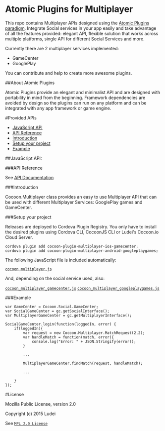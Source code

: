 Atomic Plugins for Multiplayer
===============================

This repo contains Multiplayer APIs designed using the [Atomic Plugins paradigm](#about-atomic-plugins). Integrate Social services in your app easily and take advantage of all the features provided: elegant API, flexible solution that works across multiple platforms, single API for different Social Services and more. 
 
Currently there are 2 multiplayer services implemented:

* GameCenter
* GooglePlay 

You can contribute and help to create more awesome plugins.

##About Atomic Plugins

Atomic Plugins provide an elegant and minimalist API and are designed with portability in mind from the beginning. Framework dependencies are avoided by design so the plugins can run on any platform and can be integrated with any app framework or game engine. 

#Provided APIs

  * [JavaScript API](#javascript-api)
  * [API Reference](#api-reference)
  * [Introduction](#introduction)
  * [Setup your project](#setup-your-project)
  * [Example](#example-1)

##JavaScript API:

###API Reference

See [API Documentation](http://ludei.github.io/atomic-plugins-docs/dist/doc/js/Cocoon.Multiplayer.html)

###Introduction 

Cocoon.Multiplayer class provides an easy to use Multiplayer API that can be used with different Multiplayer Services: GooglePlay games and GameCenter.

###Setup your project

Releases are deployed to Cordova Plugin Registry. You only have to install the desired plugins using Cordova CLI, CocoonJS CLI or Ludei's Cocoon.io Cloud Server.

    cordova plugin add cocoon-plugin-multiplayer-ios-gamecenter;
    cordova plugin add cocoon-plugin-multiplayer-android-googleplaygames;

The following JavaScript file is included automatically:

[`cocoon_multiplayer.js`](src/js/cocoon_multiplayer.js)

And, depending on the social service used, also: 

[`cocoon_multiplayer_gamecenter.js`](src/js/cocoon_multiplayer_gamecenter.js)
[`cocoon_multiplayer_googleplaygames.js`](src/js/cocoon_multiplayer_googleplaygames.js)

###Example

	var GameCenter = Cocoon.Social.GameCenter;
	var SocialGameCenter = gc.getSocialInterface();
	var MultiplayerGameCenter = gc.getMultiplayerInterface();
	  
	SocialGameCenter.login(function(loggedIn, error) {
		if(loggedIn){
			var request = new Cocoon.Multiplayer.MatchRequest(2,2);
			var handleMatch = function(match, error){
	  			console.log("Error: " + JSON.Stringify(error));
	   		}

	 		...

	   		MultiplayerGameCenter.findMatch(request, handleMatch);
	   		
	   		...
	    
	    }
	});

#License

Mozilla Public License, version 2.0

Copyright (c) 2015 Ludei 

See [`MPL 2.0 License`](LICENSE)

